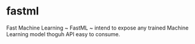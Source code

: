 # fastml
Fast Machine Learning ~ FastML ~ intend to expose any trained Machine Learning model thoguh API easy to consume.
